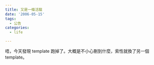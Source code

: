 ```yaml
---
title: 又是一條活龍
date: '2006-05-15'
tags:
  - 公告
categories:
  - life

---
```

唔，今天發現 template 跑掉了。大概是不小心刪到什麼，索性就換了另一個 template。